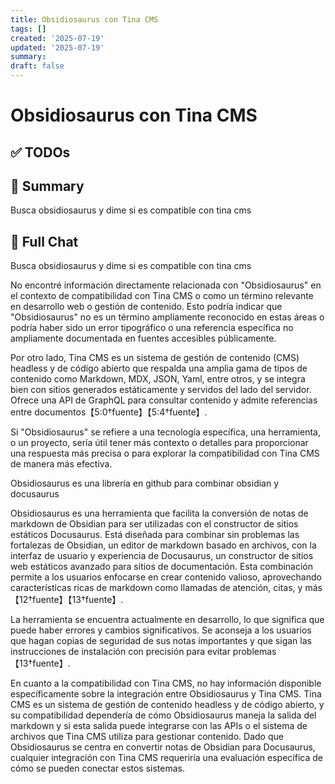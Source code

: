 ```yaml
---
title: Obsidiosaurus con Tina CMS
tags: []
created: '2025-07-19'
updated: '2025-07-19'
summary:
draft: false
---
```


# Obsidiosaurus con Tina CMS

## ✅ TODOs


## 📌 Summary
Busca obsidiosaurus y dime si es compatible con  tina cms

## 🧠 Full Chat


Busca obsidiosaurus y dime si es compatible con  tina cms

No encontré información directamente relacionada con "Obsidiosaurus" en el contexto de compatibilidad con Tina CMS o como un término relevante en desarrollo web o gestión de contenido. Esto podría indicar que "Obsidiosaurus" no es un término ampliamente reconocido en estas áreas o podría haber sido un error tipográfico o una referencia específica no ampliamente documentada en fuentes accesibles públicamente.

Por otro lado, Tina CMS es un sistema de gestión de contenido (CMS) headless y de código abierto que respalda una amplia gama de tipos de contenido como Markdown, MDX, JSON, Yaml, entre otros, y se integra bien con sitios generados estáticamente y servidos del lado del servidor. Ofrece una API de GraphQL para consultar contenido y admite referencias entre documentos【5:0†fuente】【5:4†fuente】.

Si "Obsidiosaurus" se refiere a una tecnología específica, una herramienta, o un proyecto, sería útil tener más contexto o detalles para proporcionar una respuesta más precisa o para explorar la compatibilidad con Tina CMS de manera más efectiva.

Obsidiosaurus es una librería en github para combinar obsidian y docusaurus

Obsidiosaurus es una herramienta que facilita la conversión de notas de markdown de Obsidian para ser utilizadas con el constructor de sitios estáticos Docusaurus. Está diseñada para combinar sin problemas las fortalezas de Obsidian, un editor de markdown basado en archivos, con la interfaz de usuario y experiencia de Docusaurus, un constructor de sitios web estáticos avanzado para sitios de documentación. Esta combinación permite a los usuarios enfocarse en crear contenido valioso, aprovechando características ricas de markdown como llamadas de atención, citas, y más【12†fuente】【13†fuente】.

La herramienta se encuentra actualmente en desarrollo, lo que significa que puede haber errores y cambios significativos. Se aconseja a los usuarios que hagan copias de seguridad de sus notas importantes y que sigan las instrucciones de instalación con precisión para evitar problemas【13†fuente】.

En cuanto a la compatibilidad con Tina CMS, no hay información disponible específicamente sobre la integración entre Obsidiosaurus y Tina CMS. Tina CMS es un sistema de gestión de contenido headless y de código abierto, y su compatibilidad dependería de cómo Obsidiosaurus maneja la salida del markdown y si esta salida puede integrarse con las APIs o el sistema de archivos que Tina CMS utiliza para gestionar contenido. Dado que Obsidiosaurus se centra en convertir notas de Obsidian para Docusaurus, cualquier integración con Tina CMS requeriría una evaluación específica de cómo se pueden conectar estos sistemas.